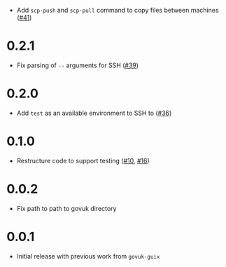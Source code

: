 * Add `scp-push` and `scp-pull` command to copy files between machines ([#41](https://github.com/alphagov/govuk-connect/pull/41))

# 0.2.1

* Fix parsing of `--` arguments for SSH ([#39](https://github.com/alphagov/govuk-connect/pull/39))

# 0.2.0

* Add `test` as an available environment to SSH to ([#36](https://github.com/alphagov/govuk-connect/pull/36))

# 0.1.0

* Restructure code to support testing ([#10](https://github.com/alphagov/govuk-connect/pull/10), [#16](https://github.com/alphagov/govuk-connect/pull/16))

# 0.0.2

* Fix path to path to govuk directory

# 0.0.1

* Initial release with previous work from `govuk-guix`
